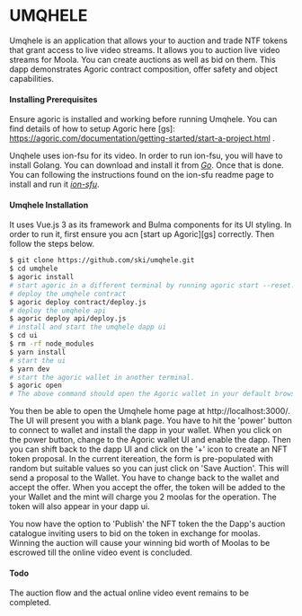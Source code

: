 # UMQHELE
Umqhele is an application that allows your to auction and trade NTF tokens that grant access to live video streams. It allows you to auction live video streams for Moola. You can create auctions as well as bid on them. This dapp demonstrates Agoric contract composition, offer safety and object capabilities.

#### Installing Prerequisites
Ensure agoric is installed and working before running Umqhele. You can find details of how to setup Agoric here [gs]: https://agoric.com/documentation/getting-started/start-a-project.html .

Unqhele uses ion-fsu for its video. In order to run ion-fsu, you will have to install Golang. You can download and install it from *[Go](https://golang.org/doc/install)*. Once that is done. You can following the instructions found on the ion-sfu readme page to install and run it *[ion-sfu](https://github.com/pion/ion-sfu)*.

#### Umqhele Installation
 It uses Vue.js 3 as its framework and Bulma components for its UI styling. In order to run it, first ensure you acn [start up Agoric][gs] correctly. Then follow the steps below.
```bash
$ git clone https://github.com/ski/umqhele.git
$ cd umqhele
$ agoric install
# start agoric in a different terminal by running agoric start --reset.
# deploy the umqhele contract
$ agoric deploy contract/deploy.js
# deploy the umqhele api
$ agoric deploy api/deploy.js
# install and start the umqhele dapp ui
$ cd ui
$ rm -rf node_modules
$ yarn install
# start the ui
$ yarn dev
# start the agoric wallet in another terminal. 
$ agoric open
# The above command should open the Agoric wallet in your default browser. 
```
You then be able to open the Umqhele home page at http://localhost:3000/. The UI will present you with a blank page. You have to hit the 'power' button to connect to wallet and install the dapp in your wallet. When you click on the power button, change to the Agoric wallet UI and enable the dapp. Then you can shift back to the dapp UI and click on the '+' icon to create an NFT token proposal. In the current itereation, the form is pre-populated with random but suitable values so you can just click on 'Save Auction'. This will send a proposal to the Wallet. You have to change back to the wallet and accept the offer. When you accept the offer, the token will be added to the your Wallet and the mint will charge you 2 moolas for the operation. The token will also appear in your dapp ui. 

You now have the option to 'Publish' the NFT token the the Dapp's auction catalogue inviting users to bid on the token in exchange for moolas. Winning the auction will cause your winning bid worth of Moolas to be escrowed till the online video event is concluded.

#### Todo
The auction flow and the actual online video event remains to be completed.
